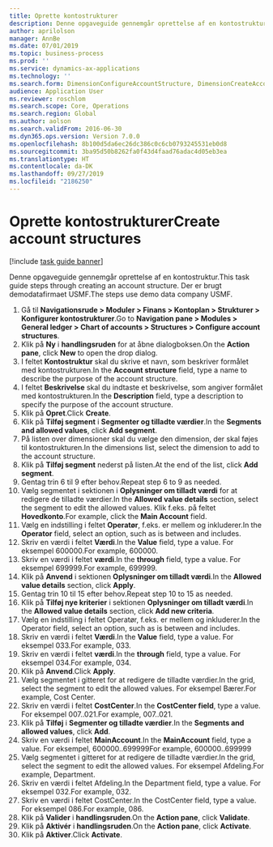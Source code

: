 ```yaml
---
title: Oprette kontostrukturer
description: Denne opgaveguide gennemgår oprettelse af en kontostruktur.
author: aprilolson
manager: AnnBe
ms.date: 07/01/2019
ms.topic: business-process
ms.prod: ''
ms.service: dynamics-ax-applications
ms.technology: ''
ms.search.form: DimensionConfigureAccountStructure, DimensionCreateAccountStructure, DimensionHierarchyAddLevel, DimensionHierarchyConstraintActivate
audience: Application User
ms.reviewer: roschlom
ms.search.scope: Core, Operations
ms.search.region: Global
ms.author: aolson
ms.search.validFrom: 2016-06-30
ms.dyn365.ops.version: Version 7.0.0
ms.openlocfilehash: 8b100d5da6ec26dc386c0c6cb0793245531eb0d8
ms.sourcegitcommit: 3ba95d50b8262fa0f43d4faad76adac4d05eb3ea
ms.translationtype: HT
ms.contentlocale: da-DK
ms.lasthandoff: 09/27/2019
ms.locfileid: "2186250"
---
```

# <a name="create-account-structures"></a><span data-ttu-id="e577e-103">Oprette kontostrukturer</span><span class="sxs-lookup"><span data-stu-id="e577e-103">Create account structures</span></span>

[!include [task guide banner](../../includes/task-guide-banner.md)]

<span data-ttu-id="e577e-104">Denne opgaveguide gennemgår oprettelse af en kontostruktur.</span><span class="sxs-lookup"><span data-stu-id="e577e-104">This task guide steps through creating an account structure.</span></span> <span data-ttu-id="e577e-105">Der er brugt demodatafirmaet USMF.</span><span class="sxs-lookup"><span data-stu-id="e577e-105">The steps use demo data company USMF.</span></span>

1. <span data-ttu-id="e577e-106">Gå til **Navigationsrude > Moduler > Finans > Kontoplan > Strukturer > Konfigurer kontostrukturer**.</span><span class="sxs-lookup"><span data-stu-id="e577e-106">Go to **Navigation pane > Modules > General ledger > Chart of accounts > Structures > Configure account structures**.</span></span>
2. <span data-ttu-id="e577e-107">Klik på **Ny** i **handlingsruden** for at åbne dialogboksen.</span><span class="sxs-lookup"><span data-stu-id="e577e-107">On the **Action pane**, click **New** to open the drop dialog.</span></span>
3. <span data-ttu-id="e577e-108">I feltet **Kontostruktur** skal du skrive et navn, som beskriver formålet med kontostrukturen.</span><span class="sxs-lookup"><span data-stu-id="e577e-108">In the **Account structure** field, type a name to describe the purpose of the account structure.</span></span>
4. <span data-ttu-id="e577e-109">I feltet **Beskrivelse** skal du indtaste et beskrivelse, som angiver formålet med kontostrukturen.</span><span class="sxs-lookup"><span data-stu-id="e577e-109">In the **Description** field, type a description to specify the purpose of the account structure.</span></span>
5. <span data-ttu-id="e577e-110">Klik på **Opret**.</span><span class="sxs-lookup"><span data-stu-id="e577e-110">Click **Create**.</span></span>
6. <span data-ttu-id="e577e-111">Klik på **Tilføj segment** i **Segmenter og tilladte værdier**.</span><span class="sxs-lookup"><span data-stu-id="e577e-111">In the **Segments and allowed values**, click **Add segment**.</span></span>
7. <span data-ttu-id="e577e-112">På listen over dimensioner skal du vælge den dimension, der skal føjes til kontostrukturen.</span><span class="sxs-lookup"><span data-stu-id="e577e-112">In the dimensions list, select the dimension to add to the account structure.</span></span>
8. <span data-ttu-id="e577e-113">Klik på **Tilføj segment** nederst på listen.</span><span class="sxs-lookup"><span data-stu-id="e577e-113">At the end of the list, click **Add segment**.</span></span>
9. <span data-ttu-id="e577e-114">Gentag trin 6 til 9 efter behov.</span><span class="sxs-lookup"><span data-stu-id="e577e-114">Repeat step 6 to 9 as needed.</span></span>
10. <span data-ttu-id="e577e-115">Vælg segmentet i sektionen i **Oplysninger om tilladt værdi** for at redigere de tilladte værdier.</span><span class="sxs-lookup"><span data-stu-id="e577e-115">In the **Allowed value details** section, select the segment to edit the allowed values.</span></span>
    <span data-ttu-id="e577e-116">Klik f.eks. på feltet **Hovedkonto**.</span><span class="sxs-lookup"><span data-stu-id="e577e-116">For example, click the **Main Account** field.</span></span>  
11. <span data-ttu-id="e577e-117">Vælg en indstilling i feltet **Operatør**, f.eks. er mellem og inkluderer.</span><span class="sxs-lookup"><span data-stu-id="e577e-117">In the **Operator** field, select an option, such as is between and includes.</span></span>
12. <span data-ttu-id="e577e-118">Skriv en værdi i feltet **Værdi**.</span><span class="sxs-lookup"><span data-stu-id="e577e-118">In the **Value** field, type a value.</span></span> <span data-ttu-id="e577e-119">For eksempel 600000.</span><span class="sxs-lookup"><span data-stu-id="e577e-119">For example, 600000.</span></span>  
13. <span data-ttu-id="e577e-120">Skriv en værdi i feltet **værdi**.</span><span class="sxs-lookup"><span data-stu-id="e577e-120">In the **through** field, type a value.</span></span> <span data-ttu-id="e577e-121">For eksempel 699999.</span><span class="sxs-lookup"><span data-stu-id="e577e-121">For example, 699999.</span></span>  
14. <span data-ttu-id="e577e-122">Klik på **Anvend** i sektionen **Oplysninger om tilladt værdi**.</span><span class="sxs-lookup"><span data-stu-id="e577e-122">In the **Allowed value details** section, click **Apply**.</span></span>
15. <span data-ttu-id="e577e-123">Gentag trin 10 til 15 efter behov.</span><span class="sxs-lookup"><span data-stu-id="e577e-123">Repeat step 10 to 15 as needed.</span></span>  
16. <span data-ttu-id="e577e-124">Klik på **Tilføj nye kriterier** i sektionen **Oplysninger om tilladt værdi**.</span><span class="sxs-lookup"><span data-stu-id="e577e-124">In the **Allowed value details** section, click **Add new criteria**.</span></span>
17. <span data-ttu-id="e577e-125">Vælg en indstilling i feltet Operatør, f.eks. er mellem og inkluderer.</span><span class="sxs-lookup"><span data-stu-id="e577e-125">In the Operator field, select an option, such as is between and includes.</span></span>
18. <span data-ttu-id="e577e-126">Skriv en værdi i feltet **Værdi**.</span><span class="sxs-lookup"><span data-stu-id="e577e-126">In the **Value** field, type a value.</span></span> <span data-ttu-id="e577e-127">For eksempel 033.</span><span class="sxs-lookup"><span data-stu-id="e577e-127">For example, 033.</span></span>  
19. <span data-ttu-id="e577e-128">Skriv en værdi i feltet **værdi**.</span><span class="sxs-lookup"><span data-stu-id="e577e-128">In the **through** field, type a value.</span></span> <span data-ttu-id="e577e-129">For eksempel 034.</span><span class="sxs-lookup"><span data-stu-id="e577e-129">For example, 034.</span></span>  
20. <span data-ttu-id="e577e-130">Klik på **Anvend**.</span><span class="sxs-lookup"><span data-stu-id="e577e-130">Click **Apply**.</span></span>
21. <span data-ttu-id="e577e-131">Vælg segmentet i gitteret for at redigere de tilladte værdier.</span><span class="sxs-lookup"><span data-stu-id="e577e-131">In the grid, select the segment to edit the allowed values.</span></span> <span data-ttu-id="e577e-132">For eksempel Bærer.</span><span class="sxs-lookup"><span data-stu-id="e577e-132">For example, Cost Center.</span></span>  
22. <span data-ttu-id="e577e-133">Skriv en værdi i feltet **CostCenter**.</span><span class="sxs-lookup"><span data-stu-id="e577e-133">In the **CostCenter field**, type a value.</span></span> <span data-ttu-id="e577e-134">For eksempel 007..021.</span><span class="sxs-lookup"><span data-stu-id="e577e-134">For example, 007..021.</span></span>  
23. <span data-ttu-id="e577e-135">Klik på **Tilføj** i **Segmenter og tilladte værdier**.</span><span class="sxs-lookup"><span data-stu-id="e577e-135">In the **Segments and allowed values**, click **Add**.</span></span>
24. <span data-ttu-id="e577e-136">Skriv en værdi i feltet **MainAccount**.</span><span class="sxs-lookup"><span data-stu-id="e577e-136">In the **MainAccount** field, type a value.</span></span> <span data-ttu-id="e577e-137">For eksempel, 600000..699999</span><span class="sxs-lookup"><span data-stu-id="e577e-137">For example, 600000..699999</span></span>  
25. <span data-ttu-id="e577e-138">Vælg segmentet i gitteret for at redigere de tilladte værdier.</span><span class="sxs-lookup"><span data-stu-id="e577e-138">In the grid, select the segment to edit the allowed values.</span></span> <span data-ttu-id="e577e-139">For eksempel Afdeling.</span><span class="sxs-lookup"><span data-stu-id="e577e-139">For example, Department.</span></span>  
26. <span data-ttu-id="e577e-140">Skriv en værdi i feltet Afdeling.</span><span class="sxs-lookup"><span data-stu-id="e577e-140">In the Department field, type a value.</span></span> <span data-ttu-id="e577e-141">For eksempel 032.</span><span class="sxs-lookup"><span data-stu-id="e577e-141">For example, 032.</span></span>  
27. <span data-ttu-id="e577e-142">Skriv en værdi i feltet CostCenter.</span><span class="sxs-lookup"><span data-stu-id="e577e-142">In the CostCenter field, type a value.</span></span> <span data-ttu-id="e577e-143">For eksempel 086.</span><span class="sxs-lookup"><span data-stu-id="e577e-143">For example, 086.</span></span>  
28. <span data-ttu-id="e577e-144">Klik på **Valider** i **handlingsruden**.</span><span class="sxs-lookup"><span data-stu-id="e577e-144">On the **Action pane**, click **Validate**.</span></span>
29. <span data-ttu-id="e577e-145">Klik på **Aktivér** i **handlingsruden**.</span><span class="sxs-lookup"><span data-stu-id="e577e-145">On the **Action pane**, click **Activate**.</span></span>
30. <span data-ttu-id="e577e-146">Klik på **Aktiver**.</span><span class="sxs-lookup"><span data-stu-id="e577e-146">Click **Activate**.</span></span>

